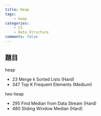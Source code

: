 ```yaml
---
title: Heap
tags:  
    - heap
categories: 
    - CS
    - Data Structure
comments: false
---
```




## 題目

heap
- 23 Merge k Sorted Lists (Hard)
- 347 Top K Frequent Elements (Medium)

two heap
- 295 Find Median from Data Stream (Hard)
- 480 Sliding Window Median (Hard)
